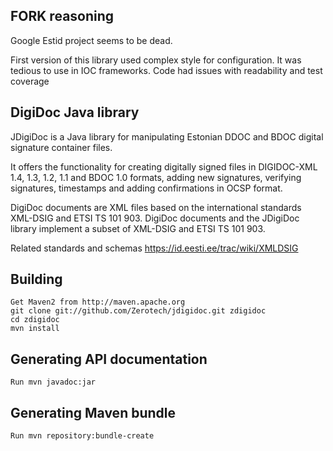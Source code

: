 FORK reasoning
--------------
Google Estid project seems to be dead.   

First version of this library used complex style for configuration.
It was tedious to use in IOC frameworks. 
Code had issues with readability and test coverage

DigiDoc Java library
--------------------
JDigiDoc is a Java library for manipulating Estonian DDOC and BDOC
digital signature container files.

It offers the functionality for creating digitally signed  files in
DIGIDOC-XML 1.4, 1.3, 1.2, 1.1 and BDOC 1.0 formats, adding new signatures,
verifying signatures, timestamps and adding confirmations in OCSP format.

DigiDoc documents are XML files based on the international standards XML-DSIG
and ETSI TS 101 903. DigiDoc documents and the JDigiDoc library implement a
subset of XML-DSIG and ETSI TS 101 903.

Related standards and schemas https://id.eesti.ee/trac/wiki/XMLDSIG

Building
--------

    Get Maven2 from http://maven.apache.org
    git clone git://github.com/Zerotech/jdigidoc.git zdigidoc
    cd zdigidoc
    mvn install

Generating API documentation
----------------------------
    Run mvn javadoc:jar

Generating Maven bundle
-----------------------
    Run mvn repository:bundle-create